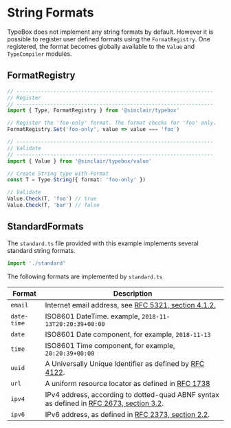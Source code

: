 # String Formats

TypeBox does not implement any string formats by default. However it is possible to register user defined formats using the `FormatRegistry`. One registered, the format becomes globally available to the `Value` and `TypeCompiler` modules.

## FormatRegistry

```typescript
// ----------------------------------------------------------------
// Register
// ----------------------------------------------------------------
import { Type, FormatRegistry } from '@sinclair/typebox'

// Register the 'foo-only' format. The format checks for 'foo' only.
FormatRegistry.Set('foo-only', value => value === 'foo')

// ----------------------------------------------------------------
// Validate
// ----------------------------------------------------------------
import { Value } from '@sinclair/typebox/value'

// Create String type with Format
const T = Type.String({ format: 'foo-only' })

// Validate
Value.Check(T, 'foo') // true
Value.Check(T, 'bar') // false
```

## StandardFormats

The `standard.ts` file provided with this example implements several standard string formats. 

```typescript
import './standard'
```

The following formats are implemented by `standard.ts`

| Format      | Description |
| ---         | --- |
| `email`     | Internet email address, see [RFC 5321, section 4.1.2.](http://tools.ietf.org/html/rfc5321#section-4.1.2) |
| `date-time` | ISO8601 DateTime. example, `2018-11-13T20:20:39+00:00` |
| `date`      | ISO8601 Date component, for example, `2018-11-13`                                  |
| `time`      | ISO8601 Time component, for example, `20:20:39+00:00`                              |
| `uuid`      | A Universally Unique Identifier as defined by [RFC 4122](https://datatracker.ietf.org/doc/html/rfc4122). |
| `url`       | A uniform resource locator as defined in [RFC 1738](https://www.rfc-editor.org/rfc/rfc1738)
| `ipv4`      | IPv4 address, according to dotted-quad ABNF syntax as defined in [RFC 2673, section 3.2](http://tools.ietf.org/html/rfc2673#section-3.2). |
| `ipv6`      | IPv6 address, as defined in [RFC 2373, section 2.2](http://tools.ietf.org/html/rfc2373#section-2.2). |

